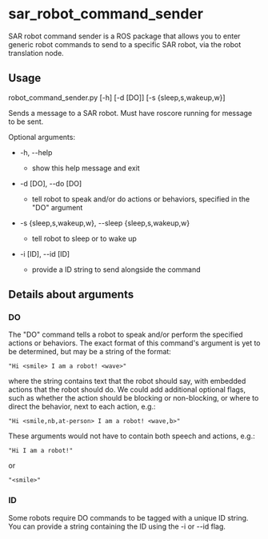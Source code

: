 # sar\_robot\_command\_sender

SAR robot command sender is a ROS package that allows you to enter generic
robot commands to send to a specific SAR robot, via the robot translation
node.

## Usage

robot\_command\_sender.py \[-h\] \[-d \[DO\]\] \[-s \{sleep,s,wakeup,w\}\] 

Sends a message to a SAR robot. Must have roscore running for message to be sent.

Optional arguments:

- -h, --help  
    - show this help message and exit

- -d \[DO\], --do \[DO\]  
    - tell robot to speak and/or do actions or behaviors, specified in the "DO" argument

- -s \{sleep,s,wakeup,w\}, --sleep \{sleep,s,wakeup,w\}  
    - tell robot to sleep or to wake up

- -i \[ID\], --id \[ID\]
    - provide a ID string to send alongside the command

## Details about arguments

### DO

The "DO" command tells a robot to speak and/or perform the specified actions or
behaviors. The exact format of this command's argument is yet to be determined,
but may be a string of the format:

`"Hi <smile> I am a robot! <wave>"`

where the string contains text that the robot should say, with embedded
actions that the robot should do. We could add additional optional flags,
such as whether the action should be blocking or non-blocking, or where to
direct the behavior, next to each action, e.g.:

`"Hi <smile,nb,at-person> I am a robot! <wave,b>"`

These arguments would not have to contain both speech and actions, e.g.:

`"Hi I am a robot!"`

or

`"<smile>"`

### ID

Some robots require DO commands to be tagged with a unique ID string. You can provide a string containing the ID using the -i or --id flag. 
